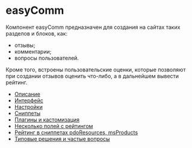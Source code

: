 # easyComm

Компонент easyComm предназначен для создания на сайтах таких разделов и блоков, как:

- отзывы;
- комментарии;
- вопросы пользователей.

Кроме того, встроены пользовательские оценки, которые позволяют при создании отзывов оценить что-либо, а в дальнейшем вывести рейтинг.

- [Описание](/components/easycomm/description)
- [Интерфейс](/components/easycomm/interface)
- [Настройки](/components/easycomm/settings)
- [Сниппеты](/components/easycomm/snippets)
- [Плагины и кастомизация](/components/easycomm/plugins-and-customization)
- [Несколько полей с рейтингом](/components/easycomm/multiple-rating-fields)
- [Рейтинг в сниппетах pdoResources, msProducts](/components/easycomm/rating-in-pdoresources-and-msproducts)
- [Типовые решения и частые вопросы](/components/easycomm/solutions)
